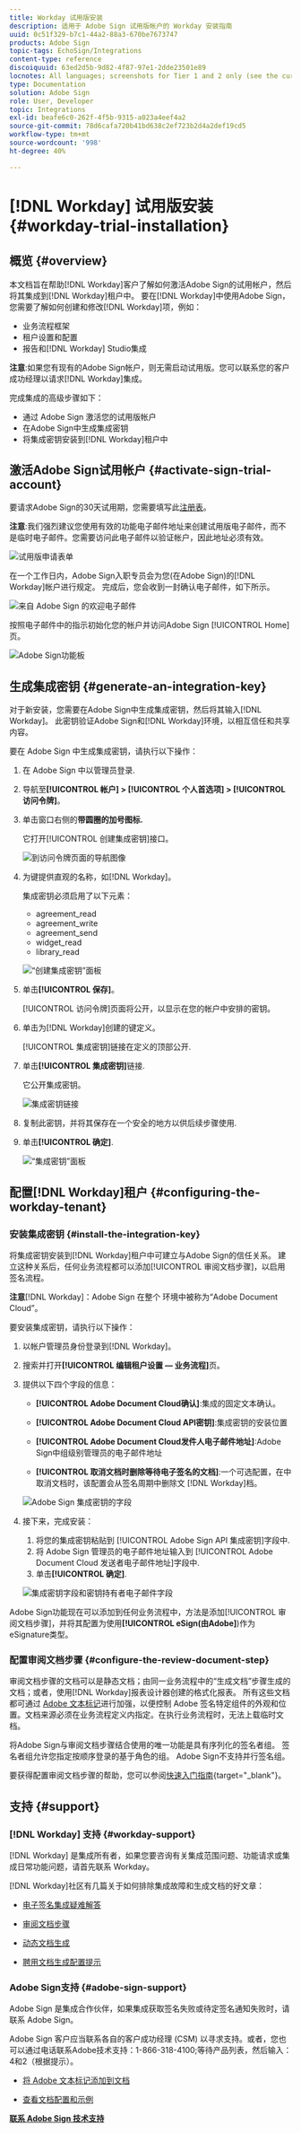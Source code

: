 ```yaml
---
title: Workday 试用版安装
description: 适用于 Adobe Sign 试用版帐户的 Workday 安装指南
uuid: 0c51f329-b7c1-44a2-88a3-670be7673747
products: Adobe Sign
topic-tags: EchoSign/Integrations
content-type: reference
discoiquuid: 63ed2d5b-9d82-4f87-97e1-2dde23501e89
locnotes: All languages; screenshots for Tier 1 and 2 only (see the currently published localized page for guidance)
type: Documentation
solution: Adobe Sign
role: User, Developer
topic: Integrations
exl-id: beafe6c0-262f-4f5b-9315-a023a4eef4a2
source-git-commit: 78d6cafa720b41bd638c2ef723b2d4a2def19cd5
workflow-type: tm+mt
source-wordcount: '998'
ht-degree: 40%

---
```


# [!DNL Workday] 试用版安装{#workday-trial-installation}

## 概览 {#overview}

本文档旨在帮助[!DNL Workday]客户了解如何激活Adobe Sign的试用帐户，然后将其集成到[!DNL Workday]租户中。 要在[!DNL Workday]中使用Adobe Sign，您需要了解如何创建和修改[!DNL Workday]项，例如：

* 业务流程框架
* 租户设置和配置
* 报告和[!DNL Workday] Studio集成

**注意**:如果您有现有的Adobe Sign帐户，则无需启动试用版。您可以联系您的客户成功经理以请求[!DNL Workday]集成。

完成集成的高级步骤如下：

* 通过 Adobe Sign 激活您的试用版帐户
* 在Adobe Sign中生成集成密钥
* 将集成密钥安装到[!DNL Workday]租户中

## 激活Adobe Sign试用帐户 {#activate-sign-trial-account}

要请求Adobe Sign的30天试用期，您需要填写此[注册表](https://land.echosign.com/esign-trial-workday-registration.html)。

**注意**:我们强烈建议您使用有效的功能电子邮件地址来创建试用版电子邮件，而不是临时电子邮件。您需要访问此电子邮件以验证帐户，因此地址必须有效。

![试用版申请表单](images/trial-land.png)

在一个工作日内，Adobe Sign入职专员会为您(在Adobe Sign)的[!DNL Workday]帐户进行规定。 完成后，您会收到一封确认电子邮件，如下所示。

![来自 Adobe Sign 的欢迎电子邮件](images/welcome-email-2020.png)

按照电子邮件中的指示初始化您的帐户并访问Adobe Sign [!UICONTROL Home]页。

![Adobe Sign功能板](images/classic-home.png)

## 生成集成密钥 {#generate-an-integration-key}

对于新安装，您需要在Adobe Sign中生成集成密钥，然后将其输入[!DNL Workday]。 此密钥验证Adobe Sign和[!DNL Workday]环境，以相互信任和共享内容。

要在 Adobe Sign 中生成集成密钥，请执行以下操作：

1. 在 Adobe Sign 中以管理员登录.
1. 导航至&#x200B;**[!UICONTROL **帐户]** > **[!UICONTROL 个人首选项]** > **[!UICONTROL 访问令牌**]**。
1. 单击窗口右侧的&#x200B;**带圆圈的加号图标.**

   它打开[!UICONTROL 创建集成密钥]接口。

   ![到访问令牌页面的导航图像](images/navigate-to-group-accesstokens.png)

1. 为键提供直观的名称，如[!DNL Workday]。

   集成密钥必须启用了以下元素：

   * agreement_read
   * agreement_write
   * agreement_send
   * widget_read
   * library_read

   ![“创建集成密钥”面板](images/create-integration-key-575.png)

1. 单击&#x200B;**[!UICONTROL 保存]**。

   [!UICONTROL 访问令牌]页面将公开，以显示在您的帐户中安排的密钥。

1. 单击为[!DNL Workday]创建的键定义。

   [!UICONTROL 集成密钥]链接在定义的顶部公开.

1. 单击&#x200B;**[!UICONTROL 集成密钥]**&#x200B;链接.

   它公开集成密钥。

   ![集成密钥链接](images/integration-key.png)

1. 复制此密钥，并将其保存在一个安全的地方以供后续步骤使用.
1. 单击&#x200B;**[!UICONTROL 确定]**.

   ![“集成密钥”面板](images/copy-the-key-575.png)

## 配置[!DNL Workday]租户 {#configuring-the-workday-tenant}

### 安装集成密钥 {#install-the-integration-key}

将集成密钥安装到[!DNL Workday]租户中可建立与Adobe Sign的信任关系。 建立这种关系后，任何业务流程都可以添加[!UICONTROL 审阅文档步骤]，以启用签名流程。

**注意**[!DNL Workday]：Adobe Sign 在整个 环境中被称为“Adobe Document Cloud”。

要安装集成密钥，请执行以下操作：

1. 以帐户管理员身份登录到[!DNL Workday]。
1. 搜索并打开&#x200B;**[!UICONTROL 编辑租户设置 — 业务流程]**&#x200B;页。

1. 提供以下四个字段的信息：

   * **[!UICONTROL Adobe Document Cloud确认]**:集成的固定文本确认。

   * **[!UICONTROL Adobe Document Cloud API密钥]**:集成密钥的安装位置

   * **[!UICONTROL Adobe Document Cloud发件人电子邮件地址]**:Adobe Sign中组级别管理员的电子邮件地址

   * **[!UICONTROL 取消文档时删除等待电子签名的文档]**:一个可选配置，在中取消文档时，该配置会从签名周期中删除文 [!DNL Workday]档。

   ![Adobe Sign 集成密钥的字段](images/bp-filled-torn2-575.png)

1. 接下来，完成安装：

   1. 将您的集成密钥粘贴到 [!UICONTROL Adobe Sign API 集成密钥]字段中.
   1. 将 Adobe Sign 管理员的电子邮件地址输入到 [!UICONTROL Adobe Document Cloud 发送者电子邮件地址]字段中.
   1. 单击&#x200B;**[!UICONTROL 确定]**.

   ![集成密钥字段和密钥持有者电子邮件字段](images/bp-filled-small.png)

Adobe Sign功能现在可以添加到任何业务流程中，方法是添加[!UICONTROL 审阅文档步骤]，并将其配置为使用&#x200B;**[!UICONTROL eSign(由Adobe]**)作为eSignature类型。

### 配置审阅文档步骤 {#configure-the-review-document-step}

审阅文档步骤的文档可以是静态文档；由同一业务流程中的“生成文档”步骤生成的文档；或者，使用[!DNL Workday]报表设计器创建的格式化报表。 所有这些文档都可通过 [Adobe 文本标记](https://adobe.com/go/adobesign_text_tag_guide_cn)进行加强，以便控制 Adobe 签名特定组件的外观和位置。文档来源必须在业务流程定义内指定。在执行业务流程时，无法上载临时文档。

将Adobe Sign与审阅文档步骤结合使用的唯一功能是具有序列化的签名者组。 签名者组允许您指定按顺序登录的基于角色的组。 Adobe Sign不支持并行签名组。

要获得配置审阅文档步骤的帮助，您可以参阅[快速入门指南](https://adobe.com//go/adobesign_workday_quick_start){target=&quot;_blank&quot;}。

## 支持 {#support}

### [!DNL Workday] 支持 {#workday-support}

[!DNL Workday] 是集成所有者，如果您要咨询有关集成范围问题、功能请求或集成日常功能问题，请首先联系 Workday。

[!DNL Workday]社区有几篇关于如何排除集成故障和生成文档的好文章：

* [电子签名集成疑难解答](https://doc.workday.com/#/reader/3DMnG~27o049IYFWETFtTQ/zhA~hYllD3Hv1wu0CvHH_g)
* [审阅文档步骤](https://doc.workday.com/#/reader/3DMnG~27o049IYFWETFtTQ/TboWWKQemecNipWgxLAjqg)
* [动态文档生成](https://community.workday.com/node/176443)

* [聘用文档生成配置提示](https://community.workday.com/node/183242)

### Adobe Sign支持 {#adobe-sign-support}

Adobe Sign 是集成合作伙伴，如果集成获取签名失败或待定签名通知失败时，请联系 Adobe Sign。

Adobe Sign 客户应当联系各自的客户成功经理 (CSM) 以寻求支持。或者，您也可以通过电话联系Adobe技术支持：1-866-318-4100;等待产品列表，然后输入：4和2（根据提示）。

* [将 Adobe 文本标记添加到文档](https://adobe.com/go/adobesign_text_tag_guide)

* [查看文档配置和示例](https://www.adobe.com//go/adobesign_workday_quick_start)

[**联系 Adobe Sign 技术支持**](https://adobe.com/go/adobesign-support-center_cn)
